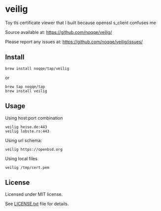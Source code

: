 # veilig

Toy tls certificate viewer that I built because openssl s_client confuses me

Source available at: https://github.com/noqqe/veilig/

Please report any issues at: https://github.com/noqqe/veilig/issues/

## Install

```
brew install noqqe/tap/veilig
```

or

```
brew tap noqqe/tap
brew install veilig
```

## Usage

Using host:port combination

```
veilig heise.de:443
veilig lobste.rs:443
```

Using url schema:

```
veilig https://openbsd.org
```

Using local files 

```
veilig /tmp/cert.pem
```

## License

Licensed under MIT license.

See [LICENSE.txt](https://raw.githubusercontent.com/noqqe/veilig/master/LICENSE.txt) file for details.
